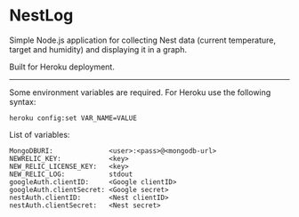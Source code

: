 # NestLog

Simple Node.js application for collecting Nest data (current temperature, target and humidity) and displaying it in a graph.

Built for Heroku deployment.

---

Some environment variables are required. For Heroku use the following syntax:

```
heroku config:set VAR_NAME=VALUE
```
List of variables:
```
MongoDBURI:              <user>:<pass>@<mongodb-url>
NEWRELIC_KEY:            <key>
NEW_RELIC_LICENSE_KEY:   <key>
NEW_RELIC_LOG:           stdout
googleAuth.clientID:     <Google clientID>
googleAuth.clientSecret: <Google secret>
nestAuth.clientID:       <Nest clientID>
nestAuth.clientSecret:   <Nest secret>
```
